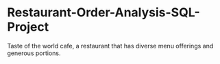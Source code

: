 # Restaurant-Order-Analysis-SQL-Project
Taste of the world cafe, a restaurant that has diverse menu offerings and generous portions.
